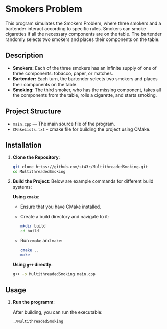 # Smokers Problem

This program simulates the Smokers Problem, where three smokers and a bartender interact according to specific rules. Smokers can smoke cigarettes if all the necessary components are on the table. The bartender randomly selects two smokers and places their components on the table.

## Description

- **Smokers:** Each of the three smokers has an infinite supply of one of three components: tobacco, paper, or matches.
- **Bartender:** Each turn, the bartender selects two smokers and places their components on the table.
- **Smoking:** The third smoker, who has the missing component, takes all the components from the table, rolls a cigarette, and starts smoking.

## Project Structure

- `main.cpp` — The main source file of the program.
- `CMakeLists.txt` - cmake file for building the project using CMake.

## Installation

1. **Clone the Repository**:

   ```bash
   git clone https://github.com/st43r/MultithreadedSmoking.git
   cd MultithreadedSmoking
   ```

2. **Build the Project**:
Below are example commands for different build systems:

   **Using `cmake`**:
   
   - Ensure that you have CMake installed.
   - Create a build directory and navigate to it:

     ```bash
     mkdir build
     cd build
     ```

   - Run `cmake` and `make`:

     ```bash
     cmake ..
     make
     ```

   **Using `g++` directly**:

   ```bash
   g++ -o MultithreadedSmoking main.cpp 

## Usage

1. **Run the programm**:

   After building, you can run the executable:

   ```bash
   ./MultithreadedSmoking
   ```

